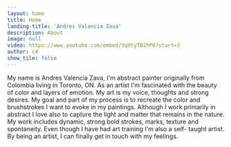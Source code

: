 ```yaml
---
layout: home
title: Home
landing-title: 'Andres Valencia Zava'
description: About
image: null
video: https://www.youtube.com/embed/Vq9tyTB1hP0?start=3
author: c4
show_tile: false
---
```


My name is Andres Valencia Zava, I'm abstract painter originally from Colombia living in Toronto, ON. As an artist I'm fascinated with the beauty of color and layers of emotion.
My art is my voice, thoughts and strong desires. My goal and part of my process is to recreate the color and brushstrokes I want to evoke in my paintings.
Although I work primarily in abstract I love also to capture the light and matter that remains in the nature.
My work includes dynamic, strong bold strokes, marks, texture and spontaneity.
Even though I have had art training I'm also a self- taught artist.
By being an artist, I can finally get in touch with my feelings.
